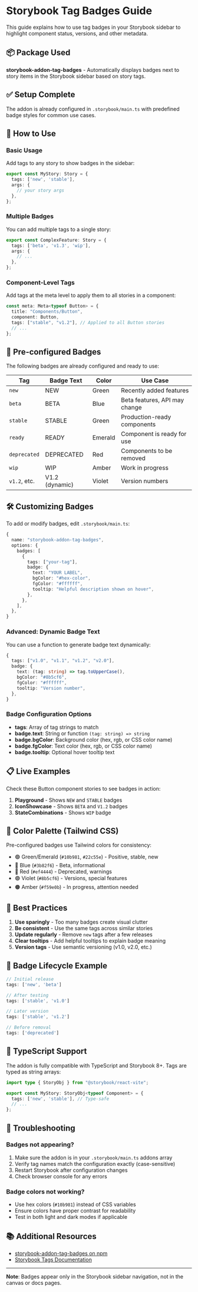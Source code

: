 # Storybook Tag Badges Guide

This guide explains how to use tag badges in your Storybook sidebar to highlight component status, versions, and other metadata.

## 📦 Package Used

**storybook-addon-tag-badges** - Automatically displays badges next to story items in the Storybook sidebar based on story tags.

## ✅ Setup Complete

The addon is already configured in `.storybook/main.ts` with predefined badge styles for common use cases.

## 🎯 How to Use

### Basic Usage

Add tags to any story to show badges in the sidebar:

```typescript
export const MyStory: Story = {
  tags: ['new', 'stable'],
  args: {
    // your story args
  },
};
```

### Multiple Badges

You can add multiple tags to a single story:

```typescript
export const ComplexFeature: Story = {
  tags: ['beta', 'v1.3', 'wip'],
  args: {
    // ...
  },
};
```

### Component-Level Tags

Add tags at the meta level to apply them to all stories in a component:

```typescript
const meta: Meta<typeof Button> = {
  title: "Components/Button",
  component: Button,
  tags: ["stable", "v1.2"], // Applied to all Button stories
  // ...
};
```

## 🎨 Pre-configured Badges

The following badges are already configured and ready to use:

| Tag          | Badge Text     | Color        | Use Case                              |
|--------------|----------------|--------------|---------------------------------------|
| `new`        | NEW            | Green        | Recently added features               |
| `beta`       | BETA           | Blue         | Beta features, API may change         |
| `stable`     | STABLE         | Green        | Production-ready components           |
| `ready`      | READY          | Emerald      | Component is ready for use            |
| `deprecated` | DEPRECATED     | Red          | Components to be removed              |
| `wip`        | WIP            | Amber        | Work in progress                      |
| `v1.2`, etc. | V1.2 (dynamic) | Violet       | Version numbers                       |

## 🛠️ Customizing Badges

To add or modify badges, edit `.storybook/main.ts`:

```typescript
{
  name: "storybook-addon-tag-badges",
  options: {
    badges: [
      {
        tags: ["your-tag"],
        badge: {
          text: "YOUR LABEL",
          bgColor: "#hex-color",
          fgColor: "#ffffff",
          tooltip: "Helpful description shown on hover",
        },
      },
    ],
  },
}
```

### Advanced: Dynamic Badge Text

You can use a function to generate badge text dynamically:

```typescript
{
  tags: ["v1.0", "v1.1", "v1.2", "v2.0"],
  badge: {
    text: (tag: string) => tag.toUpperCase(),
    bgColor: "#8b5cf6",
    fgColor: "#ffffff",
    tooltip: "Version number",
  },
}
```

### Badge Configuration Options

- **tags**: Array of tag strings to match
- **badge.text**: String or function `(tag: string) => string`
- **badge.bgColor**: Background color (hex, rgb, or CSS color name)
- **badge.fgColor**: Text color (hex, rgb, or CSS color name)
- **badge.tooltip**: Optional hover tooltip text

## 📋 Live Examples

Check these Button component stories to see badges in action:

1. **Playground** - Shows `NEW` and `STABLE` badges
2. **IconShowcase** - Shows `BETA` and `V1.2` badges
3. **StateCombinations** - Shows `WIP` badge

## 🎨 Color Palette (Tailwind CSS)

Pre-configured badges use Tailwind colors for consistency:

- 🟢 Green/Emerald (`#10b981`, `#22c55e`) - Positive, stable, new
- 🔵 Blue (`#3b82f6`) - Beta, informational
- 🔴 Red (`#ef4444`) - Deprecated, warnings
- 🟣 Violet (`#8b5cf6`) - Versions, special features
- 🟠 Amber (`#f59e0b`) - In progress, attention needed

## 🚀 Best Practices

1. **Use sparingly** - Too many badges create visual clutter
2. **Be consistent** - Use the same tags across similar stories
3. **Update regularly** - Remove `new` tags after a few releases
4. **Clear tooltips** - Add helpful tooltips to explain badge meaning
5. **Version tags** - Use semantic versioning (v1.0, v2.0, etc.)

## 🔄 Badge Lifecycle Example

```typescript
// Initial release
tags: ['new', 'beta']

// After testing
tags: ['stable', 'v1.0']

// Later version
tags: ['stable', 'v1.2']

// Before removal
tags: ['deprecated']
```

## 📝 TypeScript Support

The addon is fully compatible with TypeScript and Storybook 8+. Tags are typed as string arrays:

```typescript
import type { StoryObj } from "@storybook/react-vite";

export const MyStory: StoryObj<typeof Component> = {
  tags: ['new', 'stable'], // Type-safe
  // ...
};
```

## 🐛 Troubleshooting

### Badges not appearing?

1. Make sure the addon is in your `.storybook/main.ts` addons array
2. Verify tag names match the configuration exactly (case-sensitive)
3. Restart Storybook after configuration changes
4. Check browser console for any errors

### Badge colors not working?

- Use hex colors (`#10b981`) instead of CSS variables
- Ensure colors have proper contrast for readability
- Test in both light and dark modes if applicable

## 📚 Additional Resources

- [storybook-addon-tag-badges on npm](https://www.npmjs.com/package/storybook-addon-tag-badges)
- [Storybook Tags Documentation](https://storybook.js.org/docs/react/writing-stories/tags)

---

**Note**: Badges appear only in the Storybook sidebar navigation, not in the canvas or docs pages.

